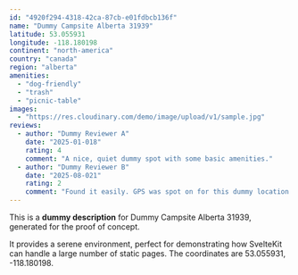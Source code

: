 ```yaml
---
id: "4920f294-4318-42ca-87cb-e01fdbcb136f"
name: "Dummy Campsite Alberta 31939"
latitude: 53.055931
longitude: -118.180198
continent: "north-america"
country: "canada"
region: "alberta"
amenities:
  - "dog-friendly"
  - "trash"
  - "picnic-table"
images:
  - "https://res.cloudinary.com/demo/image/upload/v1/sample.jpg"
reviews:
  - author: "Dummy Reviewer A"
    date: "2025-01-018"
    rating: 4
    comment: "A nice, quiet dummy spot with some basic amenities."
  - author: "Dummy Reviewer B"
    date: "2025-08-021"
    rating: 2
    comment: "Found it easily. GPS was spot on for this dummy location."
---
```


This is a **dummy description** for Dummy Campsite Alberta 31939, generated for the proof of concept.

It provides a serene environment, perfect for demonstrating how SvelteKit can handle a large number of static pages. The coordinates are 53.055931, -118.180198.
